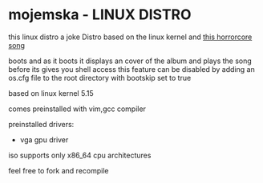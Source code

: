 # mojemska - LINUX DISTRO

this linux distro a joke Distro based on the linux kernel and <a href="https://www.youtube.com/watch?v=CffHImZDG9M">this horrorcore song</a>

boots and as it boots it displays an cover of the album and plays the song before its gives you shell access
this feature can be disabled by adding an os.cfg file to the root directory
with bootskip set to true

based on linux kernel 5.15

comes preinstalled with vim,gcc compiler

preinstalled drivers:
- vga gpu driver

iso supports only x86_64 cpu architectures

feel free to fork and recompile
